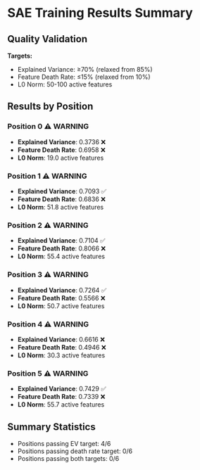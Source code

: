 # SAE Training Results Summary

## Quality Validation

**Targets:**
- Explained Variance: ≥70% (relaxed from 85%)
- Feature Death Rate: ≤15% (relaxed from 10%)
- L0 Norm: 50-100 active features

## Results by Position

### Position 0 ⚠️ WARNING

- **Explained Variance**: 0.3736 ❌
- **Feature Death Rate**: 0.6958 ❌
- **L0 Norm**: 19.0 active features

### Position 1 ⚠️ WARNING

- **Explained Variance**: 0.7093 ✅
- **Feature Death Rate**: 0.6836 ❌
- **L0 Norm**: 51.8 active features

### Position 2 ⚠️ WARNING

- **Explained Variance**: 0.7104 ✅
- **Feature Death Rate**: 0.8066 ❌
- **L0 Norm**: 55.4 active features

### Position 3 ⚠️ WARNING

- **Explained Variance**: 0.7264 ✅
- **Feature Death Rate**: 0.5566 ❌
- **L0 Norm**: 50.7 active features

### Position 4 ⚠️ WARNING

- **Explained Variance**: 0.6616 ❌
- **Feature Death Rate**: 0.4946 ❌
- **L0 Norm**: 30.3 active features

### Position 5 ⚠️ WARNING

- **Explained Variance**: 0.7429 ✅
- **Feature Death Rate**: 0.7339 ❌
- **L0 Norm**: 55.7 active features

## Summary Statistics

- Positions passing EV target: 4/6
- Positions passing death rate target: 0/6
- Positions passing both targets: 0/6

